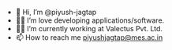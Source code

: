 - 👋 Hi, I’m @piyush-jagtap
- 👨‍💻 I’m love developing applications/software.
- 🧑‍💼 I’m currently working at Valectus Pvt. Ltd.
- 📫 How to reach me piyushjagtap@mes.ac.in

<!---
piyush-jagtap/piyush-jagtap is a ✨ special ✨ repository because its `README.md` (this file) appears on your GitHub profile.
You can click the Preview link to take a look at your changes.
--->
